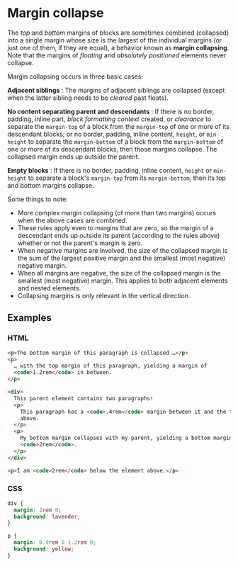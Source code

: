 # Margin collapse

The _top_ and _bottom_ margins of blocks are sometimes combined (collapsed) into a single margin whose size is the largest of the individual margins (or just one of them, if they are equal), a behavior known as **margin collapsing**. Note that the margins of _floating_ and _absolutely positioned_ elements never collapse.

Margin collapsing occurs in three basic cases:

**Adjacent siblings**
: The margins of adjacent siblings are collapsed (except when the latter sibling needs to be _cleared_ past floats).

**No content separating parent and descendants**
: If there is no border, padding, inline part, _block formatting context_ created, or _clearance_ to separate the `margin-top` of a block from the `margin-top` of one or more of its descendant blocks; or no border, padding, inline content, `height`, or `min-height` to separate the `margin-bottom` of a block from the `margin-bottom` of one or more of its descendant blocks, then those margins collapse. The collapsed margin ends up outside the parent.

**Empty blocks**
: If there is no border, padding, inline content, `height` or `min-height` to separate a block's `margin-top` from its `margin-bottom`, then its top and bottom margins collapse.

Some things to note:

- More complex margin collapsing (of more than two margins) occurs when the above cases are combined.
- These rules apply even to margins that are zero, so the margin of a descendant ends up outside its parent (according to the rules above) whether or not the parent's margin is zero.
- When negative margins are involved, the size of the collapsed margin is the sum of the largest positive margin and the smallest (most negative) negative margin.
- When all margins are negative, the size of the collapsed margin is the smallest (most negative) margin. This applies to both adjacent elements and nested elements.
- Collapsing margins is only relevant in the vertical direction.

## Examples

### HTML

```html
<p>The bottom margin of this paragraph is collapsed …</p>
<p>
  … with the top margin of this paragraph, yielding a margin of
  <code>1.2rem</code> in between.
</p>

<div>
  This parent element contains two paragraphs!
  <p>
    This paragraph has a <code>.4rem</code> margin between it and the text
    above.
  </p>
  <p>
    My bottom margin collapses with my parent, yielding a bottom margin of
    <code>2rem</code>.
  </p>
</div>

<p>I am <code>2rem</code> below the element above.</p>
```

### CSS

```css
div {
  margin: 2rem 0;
  background: lavender;
}

p {
  margin: 0.4rem 0 1.2rem 0;
  background: yellow;
}
```
